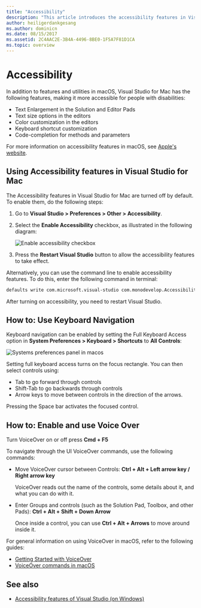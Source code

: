 ```yaml
---
title: "Accessibility"
description: "This article introduces the accessibility features in Visual Studio for Mac and how they can be enabled."
author: heiligerdankgesang
ms.author: dominicn
ms.date: 08/15/2017
ms.assetid: 2C4AAC2E-3B4A-4496-8BE0-1F5A7F81D1CA
ms.topic: overview
---
```


# Accessibility

In addition to features and utilities in macOS, Visual Studio for Mac has the following features, making it more accessible for people with disabilities:

- Text Enlargement in the Solution and Editor Pads
- Text size options in the editors
- Color customization in the editors
- Keyboard shortcut customization
- Code-completion for methods and parameters

For more information on accessibility features in macOS, see [Apple's website](https://www.apple.com/accessibility/mac/).

## Using Accessibility features in Visual Studio for Mac

The Accessibility features in Visual Studio for Mac are turned off by default. To enable them, do the following steps:

1. Go to **Visual Studio > Preferences > Other > Accessibility**.

2. Select the **Enable Accessibility** checkbox, as illustrated in the following diagram:

    ![Enable accessibility checkbox](media/accessibility-image1.png)

3. Press the **Restart Visual Studio** button to allow the accessibility features to take effect.

Alternatively, you can use the command line to enable accessibility features. To do this, enter the following command in terminal:

```bash
defaults write com.microsoft.visual-studio com.monodevelop.AccessibilityEnabled 1
```

After turning on accessibility, you need to restart Visual Studio.

## How to: Use Keyboard Navigation

Keyboard navigation can be enabled by setting the Full Keyboard Access option in **System Preferences > Keyboard > Shortcuts** to **All Controls**:

![Systems preferences panel in macos](media/accessibility-image2.png)

Setting full keyboard access turns on the focus rectangle. You can then select controls using:

- Tab to go forward through controls
- Shift-Tab to go backwards through controls
- Arrow keys to move between controls in the direction of the arrows.

Pressing the Space bar activates the focused control.

## How to: Enable and use Voice Over

Turn VoiceOver on or off press **Cmd + F5**

To navigate through the UI VoiceOver commands, use the following commands:

- Move VoiceOver cursor between Controls: **Ctrl + Alt + Left arrow key / Right arrow key**

   VoiceOver reads out the name of the controls, some details about it, and what you can do with it.

- Enter Groups and controls (such as the Solution Pad, Toolbox, and other Pads): **Ctrl + Alt + Shift + Down Arrow**

   Once inside a control, you can use **Ctrl + Alt + Arrows** to move around inside it.

For general information on using VoiceOver in macOS, refer to the following guides:

- [Getting Started with VoiceOver](https://help.apple.com/voiceover/info/guide/10.12/)
- [VoiceOver commands in macOS](https://lab.dotjay.com/notes/voiceover-commands/)

## See also

- [Accessibility features of Visual Studio (on Windows)](/visualstudio/ide/reference/accessibility-features-of-visual-studio)